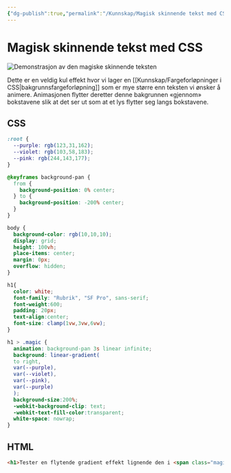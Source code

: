 ```yaml
---
{"dg-publish":true,"permalink":"/Kunnskap/Magisk skinnende tekst med CSS/","title":"Magisk skinnende tekst med CSS","tags":["css","it1"]}
---
```



# Magisk skinnende tekst med CSS

![Demonstrasjon av den magiske skinnende teksten](/img/user/_resources/magic-text.gif)

Dette er en veldig kul effekt hvor vi lager en [[Kunnskap/Fargeforløpninger i CSS\|bakgrunnsfargeforløpning]] som er mye større enn teksten vi ønsker å animere. Animasjonen flytter deretter denne bakgrunnen «gjennom» bokstavene slik at det ser ut som at et lys flytter seg langs bokstavene.

## CSS
```css
:root {
  --purple: rgb(123,31,162);
  --violet: rgb(103,58,183);
  --pink: rgb(244,143,177);
}

@keyframes background-pan {
  from {
    background-position: 0% center;
  } to {
    background-position: -200% center;
  }
}

body {
  background-color: rgb(10,10,10);
  display: grid;
  height: 100vh;
  place-items: center;
  margin: 0px;
  overflow: hidden;
}

h1{
  color: white;
  font-family: "Rubrik", "SF Pro", sans-serif;
  font-weight:600;
  padding: 20px;
  text-align:center;
  font-size: clamp(1vw,3vw,6vw);
}

h1 > .magic {
  animation: background-pan 3s linear infinite;
  background: linear-gradient(
  to right,
  var(--purple),
  var(--violet),
  var(--pink),
  var(--purple)
  );
  background-size:200%;
  -webkit-background-clip: text;
  -webkit-text-fill-color:transparent;
  white-space: nowrap;
}
```

## HTML

```html
<h1>Tester en flytende gradient effekt lignende den i <span class="magic">Obsidian</span></h1>
```
